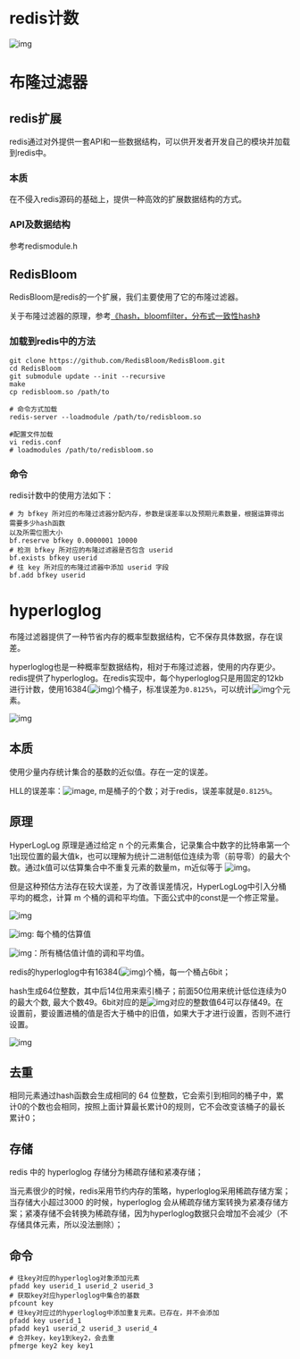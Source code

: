 # redis计数

![img](https://cdn.nlark.com/yuque/0/2022/png/756577/1644799023374-9978f663-e55d-4093-9fe2-5dd86898027b.png)

# 布隆过滤器

## redis扩展

redis通过对外提供一套API和一些数据结构，可以供开发者开发自己的模块并加载到redis中。

### 本质

在不侵入redis源码的基础上，提供一种高效的扩展数据结构的方式。

### API及数据结构

参考redismodule.h

## RedisBloom

RedisBloom是redis的一个扩展，我们主要使用了它的布隆过滤器。

关于布隆过滤器的原理，参考[《hash，bloomfilter，分布式一致性hash》](https://blog.csdn.net/congchp/article/details/122882760)

### 加载到redis中的方法

```shell
git clone https://github.com/RedisBloom/RedisBloom.git
cd RedisBloom
git submodule update --init --recursive
make
cp redisbloom.so /path/to

# 命令方式加载
redis-server --loadmodule /path/to/redisbloom.so

#配置文件加载
vi redis.conf
# loadmodules /path/to/redisbloom.so
```

### 命令

redis计数中的使用方法如下：

```shell
# 为 bfkey 所对应的布隆过滤器分配内存，参数是误差率以及预期元素数量，根据运算得出需要多少hash函数
以及所需位图大小
bf.reserve bfkey 0.0000001 10000
# 检测 bfkey 所对应的布隆过滤器是否包含 userid
bf.exists bfkey userid
# 往 key 所对应的布隆过滤器中添加 userid 字段
bf.add bfkey userid
```

# hyperloglog

布隆过滤器提供了一种节省内存的概率型数据结构，它不保存具体数据，存在误差。

hyperloglog也是一种概率型数据结构，相对于布隆过滤器，使用的内存更少。redis提供了hyperloglog。在redis实现中，每个hyperloglog只是用固定的12kb进行计数，使用16384(![img](https://cdn.nlark.com/yuque/__latex/bd2aadec076ac659d03c5fa1c50679e1.svg))个桶子，标准误差为`0.8125%`，可以统计![img](https://cdn.nlark.com/yuque/__latex/5212463e37406b73b693fe832f7bc8c2.svg)个元素。

![img](https://cdn.nlark.com/yuque/0/2022/png/756577/1644757837969-0bb8b54d-ac8b-41d9-98d2-defd001a05a2.png)

## 本质

使用少量内存统计集合的基数的近似值。存在一定的误差。

HLL的误差率：![image](https://user-images.githubusercontent.com/38756973/153783133-ed6e212b-df9c-4213-8f8f-1803cb3dd7da.png), m是桶子的个数；对于redis，误差率就是`0.8125%`。

## 原理

HyperLogLog 原理是通过给定 n 个的元素集合，记录集合中数字的比特串第一个1出现位置的最大值k，也可以理解为统计二进制低位连续为零（前导零）的最大个数。通过k值可以估算集合中不重复元素的数量m，m近似等于 ![img](https://cdn.nlark.com/yuque/__latex/fe401f62231ac24e3399751a415a4eaa.svg)。

但是这种预估方法存在较大误差，为了改善误差情况，HyperLogLog中引入分桶平均的概念，计算 m 个桶的调和平均值。下面公式中的const是一个修正常量。

![img](https://cdn.nlark.com/yuque/__latex/cb99b2b04d14ab037afd98bf9f8cff09.svg)

![img](https://cdn.nlark.com/yuque/__latex/29ee154ebdfef8205456e8f2bc2a3ac0.svg): 每个桶的估算值

![img](https://cdn.nlark.com/yuque/__latex/174a2a7a44ffd5b0da59b01c3ce85a64.svg)：所有桶估值计值的调和平均值。

redis的hyperloglog中有16384(![img](https://cdn.nlark.com/yuque/__latex/bd2aadec076ac659d03c5fa1c50679e1.svg))个桶，每一个桶占6bit；

hash生成64位整数，其中后14位用来索引桶子；前面50位用来统计低位连续为0的最大个数, 最大个数49。6bit对应的是![img](https://cdn.nlark.com/yuque/__latex/71280ad2e4fc24739bbf2e84f1764136.svg)对应的整数值64可以存储49。在设置前，要设置进桶的值是否大于桶中的旧值，如果大于才进行设置，否则不进行设置。

![img](https://cdn.nlark.com/yuque/0/2022/png/756577/1644758047023-0aab891a-0d85-4179-97e0-4e8c2d446549.png)

## 去重

相同元素通过hash函数会生成相同的 64 位整数，它会索引到相同的桶子中，累计0的个数也会相同，按照上面计算最长累计0的规则，它不会改变该桶子的最长累计0；

## 存储

redis 中的 hyperloglog 存储分为稀疏存储和紧凑存储；

当元素很少的时候，redis采用节约内存的策略，hyperloglog采用稀疏存储方案；当存储大小超过3000 的时候，hyperloglog 会从稀疏存储方案转换为紧凑存储方案；紧凑存储不会转换为稀疏存储，因为hyperloglog数据只会增加不会减少（不存储具体元素，所以没法删除）；

## 命令

```shell
# 往key对应的hyperloglog对象添加元素
pfadd key userid_1 userid_2 userid_3
# 获取key对应hyperloglog中集合的基数
pfcount key
# 往key对应过的hyperloglog中添加重复元素。已存在，并不会添加
pfadd key userid_1
pfadd key1 userid_2 userid_3 userid_4
# 合并key，key1到key2，会去重
pfmerge key2 key key1
```
